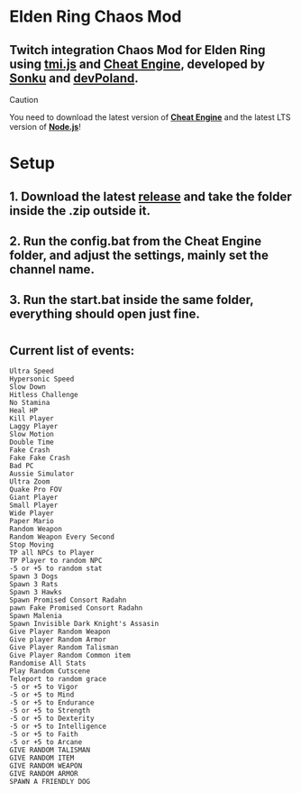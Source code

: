 # **Elden Ring Chaos Mod**
## Twitch integration Chaos Mod for Elden Ring using [tmi.js](https://tmijs.com/) and [Cheat Engine](https://www.cheatengine.org/), developed by [**Sonku**](https://twitch.tv/sonku___) and [**devPoland**](https://twitch.tv/devpoland).

> [!CAUTION]
> You need to download the latest version of [**Cheat Engine**](https://www.cheatengine.org/downloads.php) and the latest LTS version of [**Node.js**](https://nodejs.org)!
#
# **Setup**
## 1. Download the latest [**release**](https://github.com/devPoland/EldenRingChaosMod/releases) and take the folder inside the .zip outside it.
## 2. Run the **config.bat** from the **Cheat Engine** folder, and adjust the settings, mainly set the channel name.
## 3. Run the **start.bat** inside the same folder, everything should open just fine.
#
## **Current list of events**:
```
Ultra Speed
Hypersonic Speed
Slow Down
Hitless Challenge
No Stamina
Heal HP
Kill Player
Laggy Player
Slow Motion
Double Time
Fake Crash
Fake Fake Crash
Bad PC
Aussie Simulator
Ultra Zoom
Quake Pro FOV
Giant Player
Small Player
Wide Player
Paper Mario
Random Weapon
Random Weapon Every Second
Stop Moving
TP all NPCs to Player
TP Player to random NPC
-5 or +5 to random stat
Spawn 3 Dogs
Spawn 3 Rats
Spawn 3 Hawks
Spawn Promised Consort Radahn
pawn Fake Promised Consort Radahn
Spawn Malenia
Spawn Invisible Dark Knight's Assasin
Give Player Random Weapon
Give player Random Armor
Give Player Random Talisman 
Give Player Random Common item
Randomise All Stats
Play Random Cutscene
Teleport to random grace
-5 or +5 to Vigor
-5 or +5 to Mind
-5 or +5 to Endurance
-5 or +5 to Strength
-5 or +5 to Dexterity
-5 or +5 to Intelligence
-5 or +5 to Faith
-5 or +5 to Arcane
GIVE RANDOM TALISMAN
GIVE RANDOM ITEM
GIVE RANDOM WEAPON
GIVE RANDOM ARMOR
SPAWN A FRIENDLY DOG
```